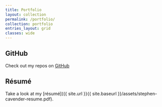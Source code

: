```yaml
---
title: Portfolio
layout: collection
permalink: /portfolio/
collection: portfolio
entries_layout: grid
classes: wide
---
```


## GitHub
Check out my repos on [GitHub](https://github.com/stephencavender)

## Résumé
Take a look at my [résumé]({{ site.url }}{{ site.baseurl }}/assets/stephen-cavender-resume.pdf).